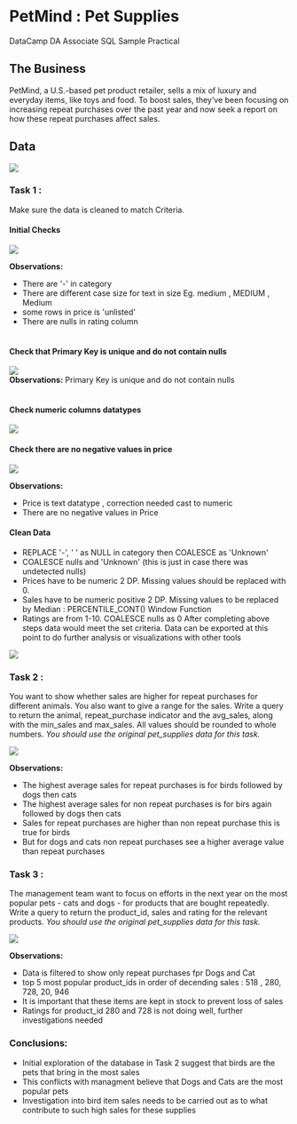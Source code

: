 # PetMind : Pet Supplies
DataCamp DA Associate SQL Sample Practical

## The Business 
PetMind, a U.S.-based pet product retailer, sells a mix of luxury and everyday items, like toys and food. To boost sales, they’ve been focusing on increasing repeat purchases over the past year and now seek a report on how these repeat purchases affect sales.

## Data
![](Images/1.PNG)

### Task 1 : 
Make sure the data is cleaned to match Criteria.

#### Initial Checks
![](Images/2.PNG)

**Observations:**
*    There are '-' in category 
*    There are different case size for text in size Eg. medium , MEDIUM , Medium
*    some rows in price is 'unlisted'
*    There are nulls in rating column
<br><br>
#### Check that Primary Key is unique and do not contain nulls <br>
![](Images/3.png)
<br>
**Observations:**
Primary Key is unique and do not contain nulls
<br><br>
#### Check numeric columns datatypes
![](Images/4.PNG)
#### Check there are no negative values in price
![](Images/7.PNG)

**Observations:**
*    Price is text datatype , correction needed cast to numeric
*    There are no negative values in Price

#### Clean Data
*    REPLACE '-', ' ' as NULL in category then COALESCE as 'Unknown'
*    COALESCE nulls and 'Unknown' (this is just in case there was undetected nulls)
*    Prices have to be numeric 2 DP. Missing values should be replaced with 0.
*    Sales have to be numeric positive 2 DP. Missing values to be replaced by Median : PERCENTILE_CONT() Window Function
*    Ratings are from 1-10. COALESCE nulls as 0
After completing above steps data would meet the set criteria. Data can be exported at this point to do further analysis or visualizations with other tools

![](Images/5.PNG)

### Task 2 :
You want to show whether sales are higher for repeat purchases for different animals. You also want to give a range for the sales.
Write a query to return the animal, repeat_purchase indicator and the avg_sales, along with the min_sales and max_sales. All values should be rounded to whole numbers.
*You should use the original pet_supplies data for this task.*

![](Images/6.PNG)

**Observations:**
*    The highest average sales for repeat purchases is for birds followed by dogs then cats
*    The highest average sales for non repeat purchases is for birs again followed by dogs then cats
*    Sales for repeat purchases are higher than non repeat purchase this is true for birds
*    But for dogs and cats non  repeat purchases see a higher average value than repeat purchases

### Task 3 :
The management team want to focus on efforts in the next year on the most popular pets - cats and dogs - for products that are bought repeatedly.
Write a query to return the product_id, sales and rating for the relevant products.
*You should use the original pet_supplies data for this task.*

![](Images/8.PNG)

**Observations:**
*    Data is filtered to show only repeat purchases fpr Dogs and Cat
*    top 5 most popular product_ids in order of decending sales : 518 , 280, 728, 20, 946
*    It is important that these items are kept in stock to prevent loss of sales
*    Ratings for product_id 280 and 728 is not doing well, further investigations needed 

### Conclusions:
*    Initial exploration of the database in Task 2 suggest that birds are the pets that bring in the most sales 
*    This conflicts with managment believe that Dogs and Cats are the most popular pets
*    Investigation into bird item sales needs to be carried out as to what contribute to such high sales for these supplies
